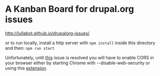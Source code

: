 # A Kanban Board for drupal.org issues

http://lullabot.github.io/drupalorg-issues/

or to run locally, install a http server with ```npm install``` inside this directory and then:
```npm run start```

Unfortunately, until [this](https://www.drupal.org/node/2349483) issue is resolved you will have to enable CORS in your browser either by starting Chrome with --disable-web-security or using this [extension](https://chrome.google.com/webstore/detail/allow-control-allow-origi/nlfbmbojpeacfghkpbjhddihlkkiljbi?hl=en).
